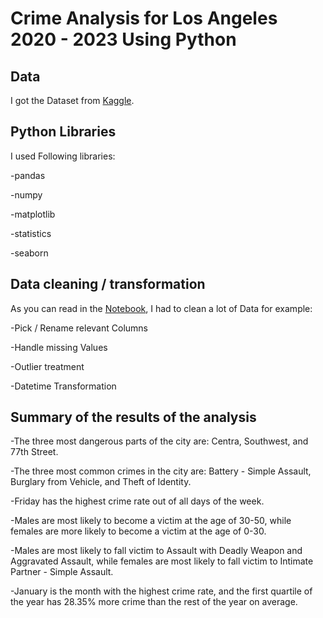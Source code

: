 # Crime Analysis for Los Angeles 2020 - 2023 Using Python

## Data
I got the Dataset from [Kaggle](https://www.kaggle.com/datasets/susant4learning/crime-in-los-angeles-data-from-2020-to-present/code).

## Python Libraries
I used Following libraries:

-pandas

-numpy 

-matplotlib

-statistics

-seaborn

## Data cleaning / transformation
As you can read in the [Notebook](https://github.com/w2sleepy/descriptive_analysis-crime/blob/main/Crime_DesAna.ipynb), I had to clean a lot of Data for example:

-Pick / Rename relevant Columns  

-Handle missing Values

-Outlier treatment

-Datetime Transformation

## Summary of the results of the analysis
-The three most dangerous parts of the city are: Centra, Southwest, and 77th Street.

-The three most common crimes in the city are: Battery - Simple Assault, Burglary from Vehicle, and Theft of Identity.

-Friday has the highest crime rate out of all days of the week.

-Males are most likely to become a victim at the age of 30-50, while females are more likely to become a victim at the age of 0-30.

-Males are most likely to fall victim to Assault with Deadly Weapon and Aggravated Assault, while females are most likely to fall victim to Intimate Partner - Simple Assault.

-January is the month with the highest crime rate, and the first quartile of the year has 28.35% more crime than the rest of the year on average.
